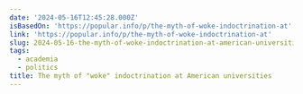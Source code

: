 ```yaml
---
date: '2024-05-16T12:45:28.000Z'
isBasedOn: 'https://popular.info/p/the-myth-of-woke-indoctrination-at'
link: 'https://popular.info/p/the-myth-of-woke-indoctrination-at'
slug: 2024-05-16-the-myth-of-woke-indoctrination-at-american-universities
tags:
  - academia
  - politics
title: The myth of "woke" indoctrination at American universities
---
```

 
